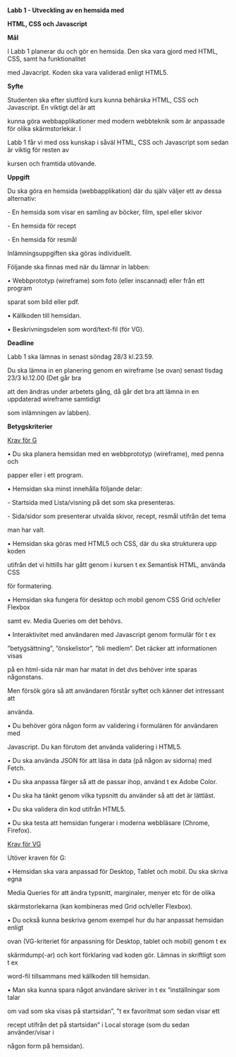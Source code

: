 **Labb 1 - Utveckling av en hemsida med**

**HTML, CSS och Javascript**

**Mål**

I Labb 1 planerar du och gör en hemsida. Den ska vara gjord med HTML, CSS, samt ha funktionalitet

med Javacript. Koden ska vara validerad enligt HTML5.

**Syfte**

Studenten ska efter slutförd kurs kunna behärska HTML, CSS och Javascript. En viktigt del är att

kunna göra webbapplikationer med modern webbteknik som är anpassade för olika skärmstorlekar. I

Labb 1 får vi med oss kunskap i såväl HTML, CSS och Javascript som sedan är viktig för resten av

kursen och framtida utövande.

**Uppgift**

Du ska göra en hemsida (webbapplikation) där du själv väljer ett av dessa alternativ:

\- En hemsida som visar en samling av böcker, film, spel eller skivor

\- En hemsida för recept

\- En hemsida för resmål

Inlämningsuppgiften ska göras individuellt.

Följande ska finnas med när du lämnar in labben:

• Webbprototyp (wireframe) som foto (eller inscannad) eller från ett program

sparat som bild eller pdf.

• Källkoden till hemsidan.

• Beskrivningsdelen som word/text-fil (för VG).

**Deadline**

Labb 1 ska lämnas in senast söndag 28/3 kl.23.59.

Du ska lämna in en planering genom en wireframe (se ovan) senast tisdag 23/3 kl.12.00 (Det går bra

att den ändras under arbetets gång, då går det bra att lämna in en uppdaterad wireframe samtidigt

som inlämningen av labben).

**Betygskriterier**

<u>Krav för G</u>

• Du ska planera hemsidan med en webbprototyp (wireframe), med penna och

papper eller i ett program.

• Hemsidan ska minst innehålla följande delar:

\- Startsida med Lista/visning på det som ska presenteras.

\- Sida/sidor som presenterar utvalda skivor, recept, resmål utifrån det tema

man har valt.

• Hemsidan ska göras med HTML5 och CSS, där du ska strukturera upp koden

utifrån det vi hittills har gått genom i kursen t ex Semantisk HTML, använda CSS

för formatering.

• Hemsidan ska fungera för desktop och mobil genom CSS Grid och/eller Flexbox

samt ev. Media Queries om det behövs.

• Interaktivitet med användaren med Javascript genom formulär för t ex

”betygsättning”, ”önskelistor”, ”bli medlem”. Det räcker att informationen visas

på en html-sida när man har matat in det dvs behöver inte sparas någonstans.

Men försök göra så att användaren förstår syftet och känner det intressant att

använda.

• Du behöver göra någon form av validering i formulären för användaren med

Javascript. Du kan förutom det använda validering i HTML5.

• Du ska använda JSON för att läsa in data (på någon av sidorna) med Fetch.

• Du ska anpassa färger så att de passar ihop, använd t ex Adobe Color.

• Du ska ha tänkt genom vilka typsnitt du använder så att det är lättläst.

• Du ska validera din kod utifrån HTML5.

• Du ska testa att hemsidan fungerar i moderna webbläsare (Chrome, Firefox).

<u>Krav för VG</u>

Utöver kraven för G:

• Hemsidan ska vara anpassad för Desktop, Tablet och mobil. Du ska skriva egna

Media Queries för att ändra typsnitt, marginaler, menyer etc för de olika

skärmstorlekarna (kan kombineras med Grid och/eller Flexbox).

• Du också kunna beskriva genom exempel hur du har anpassat hemsidan enligt

ovan (VG-kriteriet för anpassning för Desktop, tablet och mobil) genom t ex

skärmdump(-ar) och kort förklaring vad koden gör. Lämnas in skriftligt som t ex

word-fil tillsammans med källkoden till hemsidan.

• Man ska kunna spara något användare skriver in t ex ”inställningar som talar

om vad som ska visas på startsidan”, ”t ex favoritmat som sedan visar ett

recept utifrån det på startsidan” i Local storage (som du sedan använder/visar i

någon form på hemsidan).